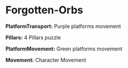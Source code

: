# Forgotten-Orbs


**PlatformTransport:** Purple platforms movement

**Pillars:** 4 Pillars puzzle

**PlatformMovement:** Green platforms movement

**Movement:** Character Movement
